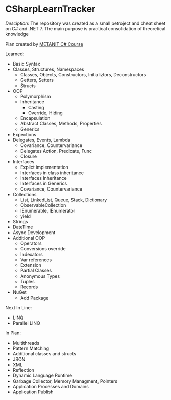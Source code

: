 # CSharpLearnTracker

*Desciption*: The repository was created as a small petroject and cheat sheet on C# and .NET 7. The main purpose is practical consolidation of theoretical knowledge

Plan created by <a href="https://metanit.com/sharp/tutorial/">METANIT C# Course</a>

Learned:
- Basic Syntax
- Classes, Structures, Namespaces
    - Classes, Objects, Constructors, Initializtors, Deconstructors
    - Getters, Setters
    - Structs
- OOP
    - Polymorphism
    - Inheritance
        - Casting
        - Override, Hiding
    - Encapsulation
    - Abstract Classes, Methods, Properties
    - Generics
- Expections
- Delegates, Events, Lambda
    - Covariance, Countervariance
    - Delegates Action, Predicate, Func
    - Closure
- Interfaces
    - Explict implementation
    - Interfaces in class inheritance
    - Interfaces Inheritance
    - Interfaces in Generics
    - Covariance, Countervariance
- Collections
    - List, LinkedList, Queue, Stack, Dictionary
    - ObservableCollection
    - IEnumerable, IEnumerator
    - yield
- Strings
- DateTime
- Async Development
- Additional OOP
    - Operators
    - Conversions override
    - Indexators
    - Var references
    - Extension
    - Partial Classes
    - Anonymous Types
    - Tuples
    - Records
- NuGet
    - Add Package

Next In Line:
- LINQ
- Parallel LINQ
    
In Plan:
- Multithreads
- Pattern Matching
- Additional classes and structs
- JSON
- XML
- Reflection
- Dynamic Language Runtime
- Garbage Collector, Memory Managment, Pointers
- Application Processes and Domains
- Application Publish
